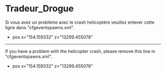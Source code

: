 # Tradeur_Drogue

Si vous avez un probléme avec le crash helicoptére veuillez enlever cette ligne dans  "cfgeventspawns.xml".
- pos x="154.159332" z="13299.455078" 

*****************

If you have a problem with the helicopter crash, please remove this line in "cfgeventspawns.xml".
- pos x="154.159332" z="13299.455078" 
